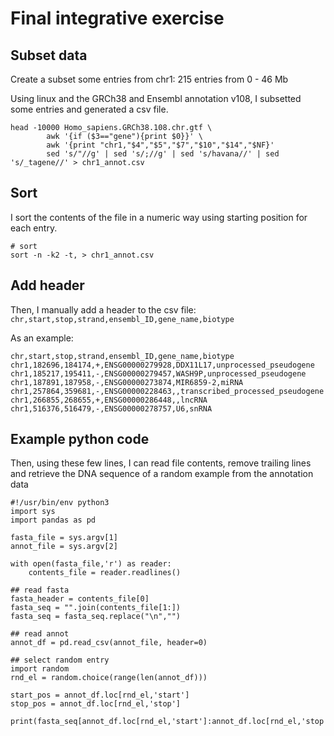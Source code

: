 # Final integrative exercise

## Subset data
Create a subset some entries from chr1: 215 entries from 0 - 46 Mb

Using linux and the GRCh38 and Ensembl annotation v108, I subsetted some entries and generated a csv file.

```
head -10000 Homo_sapiens.GRCh38.108.chr.gtf \
		awk '{if ($3=="gene"){print $0}}' \
		awk '{print "chr1,"$4","$5","$7","$10","$14","$NF}' 
		sed 's/"//g' | sed 's/;//g' | sed 's/havana//' | sed 's/_tagene//' > chr1_annot.csv 
```

## Sort 
I sort the contents of the file in a numeric way using starting position for each entry.

```
# sort
sort -n -k2 -t, > chr1_annot.csv
```

## Add header
Then, I manually add a header to the csv file: `chr,start,stop,strand,ensembl_ID,gene_name,biotype`

As an example:
```
chr,start,stop,strand,ensembl_ID,gene_name,biotype
chr1,182696,184174,+,ENSG00000279928,DDX11L17,unprocessed_pseudogene
chr1,185217,195411,-,ENSG00000279457,WASH9P,unprocessed_pseudogene
chr1,187891,187958,-,ENSG00000273874,MIR6859-2,miRNA
chr1,257864,359681,-,ENSG00000228463,,transcribed_processed_pseudogene
chr1,266855,268655,+,ENSG00000286448,,lncRNA
chr1,516376,516479,-,ENSG00000278757,U6,snRNA
```

## Example python code

Then, using these few lines, I can read file contents, remove trailing lines and retrieve the DNA sequence of a random example from the annotation data

```{py}
#!/usr/bin/env python3
import sys
import pandas as pd

fasta_file = sys.argv[1]
annot_file = sys.argv[2]

with open(fasta_file,'r') as reader:
    contents_file = reader.readlines()

## read fasta
fasta_header = contents_file[0]
fasta_seq = "".join(contents_file[1:])
fasta_seq = fasta_seq.replace("\n","")

## read annot
annot_df = pd.read_csv(annot_file, header=0)

## select random entry
import random
rnd_el = random.choice(range(len(annot_df)))

start_pos = annot_df.loc[rnd_el,'start']
stop_pos = annot_df.loc[rnd_el,'stop']

print(fasta_seq[annot_df.loc[rnd_el,'start']:annot_df.loc[rnd_el,'stop']])
```
